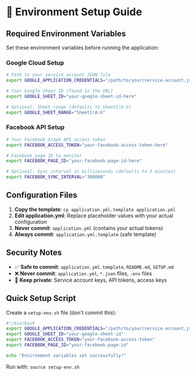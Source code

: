 # 🔧 Environment Setup Guide

## Required Environment Variables

Set these environment variables before running the application:

### Google Cloud Setup
```bash
# Path to your service account JSON file
export GOOGLE_APPLICATION_CREDENTIALS="/path/to/your/service-account.json"

# Your Google Sheet ID (found in the URL)
export GOOGLE_SHEET_ID="your-google-sheet-id-here"

# Optional: Sheet range (defaults to Sheet1!A:G)
export GOOGLE_SHEET_RANGE="Sheet1!A:G"
```

### Facebook API Setup
```bash
# Your Facebook Graph API access token
export FACEBOOK_ACCESS_TOKEN="your-facebook-access-token-here"

# Facebook page ID to monitor
export FACEBOOK_PAGE_ID="your-facebook-page-id-here"

# Optional: Sync interval in milliseconds (defaults to 5 minutes)
export FACEBOOK_SYNC_INTERVAL="300000"
```

## Configuration Files

1. **Copy the template**: `cp application.yml.template application.yml`
2. **Edit application.yml**: Replace placeholder values with your actual configuration
3. **Never commit**: `application.yml` (contains your actual tokens)
4. **Always commit**: `application.yml.template` (safe template)

## Security Notes

- ✅ **Safe to commit**: `application.yml.template`, `README.md`, `SETUP.md`
- ❌ **Never commit**: `application.yml`, `*.json` files, `.env` files
- 🔐 **Keep private**: Service account keys, API tokens, access keys

## Quick Setup Script

Create a `setup-env.sh` file (don't commit this):
```bash
#!/bin/bash
export GOOGLE_APPLICATION_CREDENTIALS="/path/to/your/service-account.json"
export GOOGLE_SHEET_ID="your-google-sheet-id"
export FACEBOOK_ACCESS_TOKEN="your-facebook-access-token"
export FACEBOOK_PAGE_ID="your-facebook-page-id"

echo "Environment variables set successfully!"
```

Run with: `source setup-env.sh`
